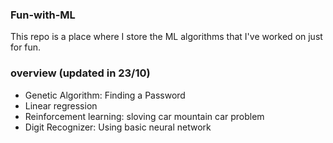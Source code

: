 ### Fun-with-ML
This repo is a place where I store the ML algorithms that I've worked on just for fun.


### overview (updated in 23/10)
- Genetic Algorithm: Finding a Password
- Linear regression
- Reinforcement learning: sloving car mountain car problem
- Digit Recognizer: Using basic neural network
